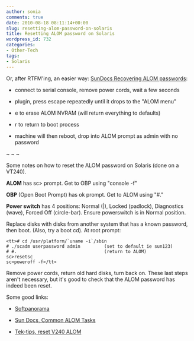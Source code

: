 ```yaml
---
author: sonia
comments: true
date: 2010-08-18 08:11:14+00:00
slug: resetting-alom-password-on-solaris
title: Resetting ALOM password on Solaris
wordpress_id: 732
categories:
- Other-Tech
tags:
- Solaris
---
```


Or, after RTFM'ing, an easier way: [SunDocs Recovering ALOM passwords](http://docs.sun.com/source/819-6672-10/trouble_appx.html#53290):



	
  * connect to serial console, remove power cords, wait a few seconds

	
  * plugin, press escape repeatedly until it drops to the "ALOM <esc> menu"

	
  * e to erase ALOM NVRAM (will return everything to defaults)

	
  * r to return to boot process

	
  * machine will then reboot, drop into ALOM prompt as admin with no password


~ ~ ~

Some notes on how to reset the ALOM password on Solaris (done on a VT240).

**ALOM** has sc> prompt. Get to OBP using "console -f"

**OBP** (Open Boot Prompt) has ok prompt. Get to ALOM using "#."

**Power switch** has 4 positions: Normal (|), Locked (padlock), Diagnostics (wave), Forced Off (circle-bar). Ensure powerswitch is in Normal position.

Replace disks with disks from another system that has a known password, then boot. (Also, try a boot cd). At root prompt:

    
    <tt># cd /usr/platform/`uname -i`/sbin
    # ./scadm userpassword admin         (set to default ie sun123)
    # #.                                 (return to ALOM)
    sc>resetsc
    sc>poweroff -f</tt>


Remove power cords, return old hard disks, turn back on. These last steps aren't necessary, but it's good to check that the ALOM password has indeed been reset.

Some good links:



	
  * [Softpanorama](http://www.softpanorama.org/Solaris/Startup_and_shutdown/serial_console_on_solaris.shtml)

	
  * [Sun Docs, Common ALOM Tasks](http://docs.sun.com/source/819-6672-10/common_tasks.html)

	
  * [Tek-tips, reset V240 ALOM](http://www.tek-tips.com/viewthread.cfm?qid=1455772&page=1)


